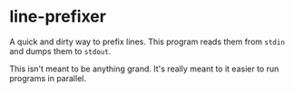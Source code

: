 # line-prefixer

A quick and dirty way to prefix lines.  This program reads them from `stdin` and dumps them to `stdout`.

This isn't meant to be anything grand.  It's really meant to it easier to run programs in parallel.

